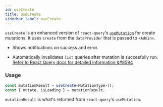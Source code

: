 ```yaml
---
id: useCreate
title: useCreate
siderbar_label: useCreate
---
```


`useCreate` is an enhanced version of `react-query`'s [`useMutation`](https://react-query.tanstack.com/reference/useMutation#) for create mutations. It uses `create` from the `dataProvider` that is passed to `<Admin>`.  

* Shows notifications on success and error.  

* Automatically invalidates `list` queries after mutation is succesfully run.  
[Refer to React Query docs for detailed information &#8594](https://react-query.tanstack.com/guides/invalidations-from-mutations)

### Usage

```ts
const mutationResult = useCreate<MutationType>();
const { mutate, isLoading } = mutationResult;
```

`mutationResult` is what's returned from `react-query`'s `useMutation`.